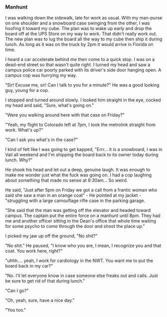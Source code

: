 ### Manhunt

I was walking down the sidewalk, late for work as usual. With my
man-purse on one shoulder and a snowboard case swinging from the other,
I was hoofing it toward my cube. The plan was to wake up early and drop
the board off at the UPS Store on my way to work. That didn't really
work out. The new plan was to lug the board all the way to my cube then
ship it during lunch. As long as it was on the truck by 2pm it would
arrive in Florida on time.

I heard a car accelerate behind me then come to a quick stop. I was on a
dead-end street so that wasn't quite right. I turned my head and saw a
campus police car poorly parked with its driver's side door hanging
open. A campus cop was hurrying my way.

"Sir! Excuse me, sir! Can I talk to you for a minute?" He was a good
looking guy, young for a cop.

I stopped and turned around slowly. I looked him straight in the eye,
cocked my head and said, "Sure, what's going on."

"Were you walking around here with that case on Friday?"

"Yeah, my flight to Colorado left at 7pm, I took the metrolink straight
from work. What's up?"

"Can I ask you what's in the case?"

I kind of felt like I was going to get kapped, "Errr... it is a
snowboard, I was in Vail all weekend and I'm shipping the board back to
its owner today during lunch. Why?"

He shook his head and let out a deep, genuine laugh. It was enough to
make me wonder just what the fuck was going on. I had a cop laughing
about something that made no sense at 8:30am... So weird.

He said, "Just after 5pm on Friday we got a call from a frantic woman
who said she saw a man in an orange coat" - He pointed at my jacket -
"struggling with a large camouflage rifle case in the parking garage.

"She said that the man was getting off the elevator and headed toward
campus. The captain put the entire force on a manhunt until 8pm. They
had me and another officer sitting in the Dean's office that whole time
waiting for some psycho to come through the door and shoot the place
up."

I picked my jaw up off the ground, "No shit?"

"No shit." He paused, "I know who you are, I mean, I recognize you and
that coat. You work here, right?"

"uhhh.... yeah, I work for cardiology in the NWT. You want me to put the
board back in my car?"

"No. I'll let everyone know in case someone else freaks out and calls.
Just be sure to get rid of that during lunch."

"Can I go?"

"Oh, yeah, sure, have a nice day."

"You too."
